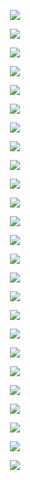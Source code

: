 <P align=center>
  <IMG SRC = "https://github.com/Orthogonal-Research-Lab/Meta-brain-Models/blob/master/Role%20of%20Representation%20in%20Modeling/Slide1.png">
    </P>
<P align=center>
  <IMG SRC = "https://github.com/Orthogonal-Research-Lab/Meta-brain-Models/blob/master/Role%20of%20Representation%20in%20Modeling/Slide2.png">
    </P>
<P align=center>
  <IMG SRC = "https://github.com/Orthogonal-Research-Lab/Meta-brain-Models/blob/master/Role%20of%20Representation%20in%20Modeling/Slide3.png">
    </P>
<P align=center>
  <IMG SRC = "https://github.com/Orthogonal-Research-Lab/Meta-brain-Models/blob/master/Role%20of%20Representation%20in%20Modeling/Slide4.png">
    </P>
<P align=center>
  <IMG SRC = "https://github.com/Orthogonal-Research-Lab/Meta-brain-Models/blob/master/Role%20of%20Representation%20in%20Modeling/Slide5.png">
    </P>
<P align=center>
  <IMG SRC = "https://github.com/Orthogonal-Research-Lab/Meta-brain-Models/blob/master/Role%20of%20Representation%20in%20Modeling/Slide6.png">
    </P>
<P align=center>
  <IMG SRC = "https://github.com/Orthogonal-Research-Lab/Meta-brain-Models/blob/master/Role%20of%20Representation%20in%20Modeling/Slide7.png">
    </P>
<P align=center>
  <IMG SRC = "https://github.com/Orthogonal-Research-Lab/Meta-brain-Models/blob/master/Role%20of%20Representation%20in%20Modeling/Slide8.png">
    </P>
<P align=center>
  <IMG SRC = "https://github.com/Orthogonal-Research-Lab/Meta-brain-Models/blob/master/Role%20of%20Representation%20in%20Modeling/Slide9.png">
    </P>
<P align=center>
  <IMG SRC = "https://github.com/Orthogonal-Research-Lab/Meta-brain-Models/blob/master/Role%20of%20Representation%20in%20Modeling/Slide10.png">
    </P>
<P align=center>
  <IMG SRC = "https://github.com/Orthogonal-Research-Lab/Meta-brain-Models/blob/master/Role%20of%20Representation%20in%20Modeling/Slide11.png">
    </P>
<P align=center>
  <IMG SRC = "https://github.com/Orthogonal-Research-Lab/Meta-brain-Models/blob/master/Role%20of%20Representation%20in%20Modeling/Slide12.png">
    </P>
<P align=center>
  <IMG SRC = "https://github.com/Orthogonal-Research-Lab/Meta-brain-Models/blob/master/Role%20of%20Representation%20in%20Modeling/Slide13.png">
    </P>
<P align=center>
  <IMG SRC = "https://github.com/Orthogonal-Research-Lab/Meta-brain-Models/blob/master/Role%20of%20Representation%20in%20Modeling/Slide14.png">
    </P>
<P align=center>
  <IMG SRC = "https://github.com/Orthogonal-Research-Lab/Meta-brain-Models/blob/master/Role%20of%20Representation%20in%20Modeling/Slide15.png">
    </P>
<P align=center>
  <IMG SRC = "https://github.com/Orthogonal-Research-Lab/Meta-brain-Models/blob/master/Role%20of%20Representation%20in%20Modeling/Slide16.png">
    </P>
<P align=center>
  <IMG SRC = "https://github.com/Orthogonal-Research-Lab/Meta-brain-Models/blob/master/Role%20of%20Representation%20in%20Modeling/Slide17.png">
    </P>
<P align=center>
  <IMG SRC = "https://github.com/Orthogonal-Research-Lab/Meta-brain-Models/blob/master/Role%20of%20Representation%20in%20Modeling/Slide18.png">
    </P>
<P align=center>
  <IMG SRC = "https://github.com/Orthogonal-Research-Lab/Meta-brain-Models/blob/master/Role%20of%20Representation%20in%20Modeling/Slide19.png">
    </P>
<P align=center>
  <IMG SRC = "https://github.com/Orthogonal-Research-Lab/Meta-brain-Models/blob/master/Role%20of%20Representation%20in%20Modeling/Slide20.png">
    </P>
<P align=center>
  <IMG SRC = "https://github.com/Orthogonal-Research-Lab/Meta-brain-Models/blob/master/Role%20of%20Representation%20in%20Modeling/Slide21.png">
    </P>
<P align=center>
  <IMG SRC = "https://github.com/Orthogonal-Research-Lab/Meta-brain-Models/blob/master/Role%20of%20Representation%20in%20Modeling/Slide22.png">
    </P>
<P align=center>
  <IMG SRC = "https://github.com/Orthogonal-Research-Lab/Meta-brain-Models/blob/master/Role%20of%20Representation%20in%20Modeling/Slide23.png">
    </P>
<P align=center>
  <IMG SRC = "https://github.com/Orthogonal-Research-Lab/Meta-brain-Models/blob/master/Role%20of%20Representation%20in%20Modeling/Slide24.png">
    </P>
<P align=center>
  <IMG SRC = "https://github.com/Orthogonal-Research-Lab/Meta-brain-Models/blob/master/Role%20of%20Representation%20in%20Modeling/Slide25.png">
    </P>
